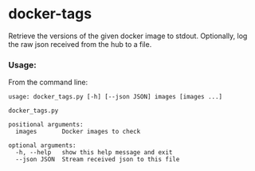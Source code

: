 # docker-tags
Retrieve the versions of the given docker image
to stdout. Optionally, log the raw json received
from the hub to a file.

### Usage:
From the command line:
```
usage: docker_tags.py [-h] [--json JSON] images [images ...]

docker_tags.py

positional arguments:
  images       Docker images to check

optional arguments:
  -h, --help   show this help message and exit
  --json JSON  Stream received json to this file
```
